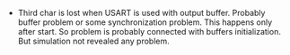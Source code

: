 * Third char is lost when USART is used with output buffer. Probably buffer
  problem or some synchronization problem. This happens only after start. So
  problem is probably connected with buffers initialization. But simulation not
  revealed any problem.
